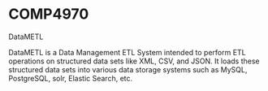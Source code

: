 # COMP4970
DataMETL

DataMETL is a Data Management ETL System intended to perform ETL operations on structured data sets like XML, CSV, and JSON.
It loads these structured data sets into various data storage systems such as MySQL, PostgreSQL, solr, Elastic Search, etc.